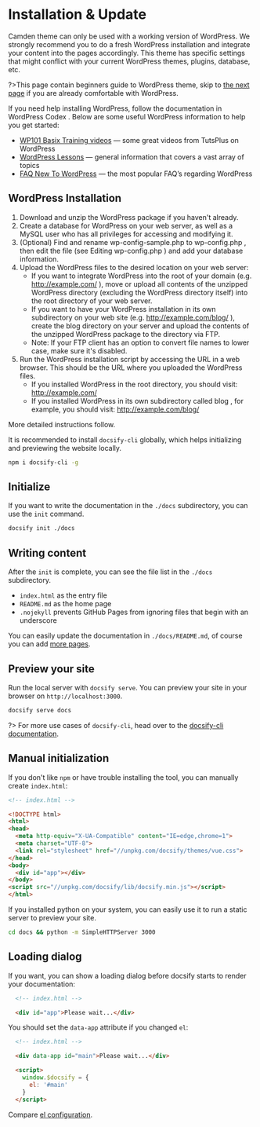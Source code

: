 # Installation & Update

Camden theme can only be used with a working version of WordPress. We strongly recommend you to do a fresh WordPress installation and integrate your content into the pages accordingly. This theme has specific settings that might conflict with your current WordPress themes, plugins, database, etc.

?>This page contain beginners guide to WordPress theme, skip to [the next page]() if you are already comfortable with WordPress.

If you need help installing WordPress, follow the documentation in WordPress Codex . Below are some useful WordPress information to help you get started:

- [WP101 Basix Training videos](https://code.tutsplus.com/series/beginning-with-wordpress--wp-33808) — some great videos from TutsPlus on WordPress
- [WordPress Lessons](http://codex.wordpress.org/WordPress_Lessons) — general information that covers a vast array of topics
- [FAQ New To WordPress](http://codex.wordpress.org/FAQ_New_To_WordPress) — the most popular FAQ’s regarding WordPress

## WordPress Installation

1. Download and unzip the WordPress package if you haven't already.
2. Create a database for WordPress on your web server, as well as a MySQL user who has all privileges for accessing and modifying it.
3. (Optional) Find and rename wp-config-sample.php to wp-config.php , then edit the file (see Editing wp-config.php ) and add your database information.
4. Upload the WordPress files to the desired location on your web server:
   - If you want to integrate WordPress into the root of your domain (e.g. http://example.com/ ), move or upload all contents of the unzipped WordPress directory (excluding the WordPress directory itself) into the root directory of your web server.
   - If you want to have your WordPress installation in its own subdirectory on your web site (e.g. http://example.com/blog/ ), create the blog directory on your server and upload the contents of the unzipped WordPress package to the directory via FTP.
   - Note: If your FTP client has an option to convert file names to lower case, make sure it's disabled.
5. Run the WordPress installation script by accessing the URL in a web browser. This should be the URL where you uploaded the WordPress files.
   - If you installed WordPress in the root directory, you should visit: http://example.com/
   - If you installed WordPress in its own subdirectory called blog , for example, you should visit: http://example.com/blog/

More detailed instructions follow.

It is recommended to install `docsify-cli` globally, which helps initializing and previewing the website locally.

```bash
npm i docsify-cli -g
```

## Initialize

If you want to write the documentation in the `./docs` subdirectory, you can use the `init` command.

```bash
docsify init ./docs
```

## Writing content

After the `init` is complete, you can see the file list in the `./docs` subdirectory.

* `index.html` as the entry file
* `README.md` as the home page
* `.nojekyll` prevents GitHub Pages from ignoring files that begin with an underscore

You can easily update the documentation in `./docs/README.md`, of course you can add [more pages](more-pages.md).

## Preview your site

Run the local server with `docsify serve`. You can preview your site in your browser on `http://localhost:3000`.

```bash
docsify serve docs
```

?> For more use cases of `docsify-cli`, head over to the [docsify-cli documentation](https://github.com/QingWei-Li/docsify-cli).

## Manual initialization

If you don't like `npm` or have trouble installing the tool, you can manually create `index.html`:

```html
<!-- index.html -->

<!DOCTYPE html>
<html>
<head>
  <meta http-equiv="X-UA-Compatible" content="IE=edge,chrome=1">
  <meta charset="UTF-8">
  <link rel="stylesheet" href="//unpkg.com/docsify/themes/vue.css">
</head>
<body>
  <div id="app"></div>
</body>
<script src="//unpkg.com/docsify/lib/docsify.min.js"></script>
</html>
```

If you installed python on your system, you can easily use it to run a static server to preview your site.

```bash
cd docs && python -m SimpleHTTPServer 3000
```

## Loading dialog

If you want, you can show a loading dialog before docsify starts to render your documentation:

```html
  <!-- index.html -->

  <div id="app">Please wait...</div>
```

You should set the `data-app` attribute if you changed `el`:

```html
  <!-- index.html -->

  <div data-app id="main">Please wait...</div>

  <script>
    window.$docsify = {
      el: '#main'
    }
  </script>
```

Compare [el configuration](configuration.md#el).